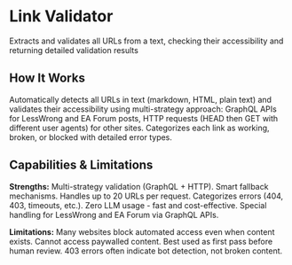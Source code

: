 # Link Validator

Extracts and validates all URLs from a text, checking their accessibility and returning detailed validation results

## How It Works

Automatically detects all URLs in text (markdown, HTML, plain text) and validates their accessibility using multi-strategy approach: GraphQL APIs for LessWrong and EA Forum posts, HTTP requests (HEAD then GET with different user agents) for other sites. Categorizes each link as working, broken, or blocked with detailed error types.

## Capabilities & Limitations

**Strengths:** Multi-strategy validation (GraphQL + HTTP). Smart fallback mechanisms. Handles up to 20 URLs per request. Categorizes errors (404, 403, timeouts, etc.). Zero LLM usage - fast and cost-effective. Special handling for LessWrong and EA Forum via GraphQL APIs.

**Limitations:** Many websites block automated access even when content exists. Cannot access paywalled content. Best used as first pass before human review. 403 errors often indicate bot detection, not broken content.

